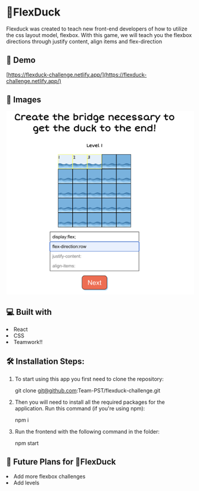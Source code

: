 # 🦆FlexDuck
 Flexduck was created to teach new front-end developers of how to utilize
 the css layout model, flexbox. With this game, we will teach you the
 flexbox directions through justify content, align items and
 flex-direction

## 🚀 Demo

[https://flexduck-challenge.netlify.app/](https://flexduck-challenge.netlify.app/)

## 📸 Images
![Home page](./src/assets/images/pic02.png "Homepage")
## 💻 Built with
<li>React</li>
<li>CSS</li>
<li>Teamwork!!</li>

## 🛠️ Installation Steps:
1. To start using this app you first need to clone the repository:

    git clone git@github.com:Team-PST/flexduck-challenge.git

2. Then you will need to install all the required packages for the application. Run this command (if you're using npm):

    npm i

3. Run the frontend with the following command in the folder:

    npm start
    

## 🔮 Future Plans for 🦆FlexDuck

<li>Add more flexbox challenges</li>
<li>Add levels</li>
